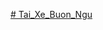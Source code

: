 [# Tai_Xe_Buon_Ngu](https://colab.research.google.com/drive/1fPjTIgeeuCzMqJnTRPsaJtVqP3TbV_dH?usp=sharing)
